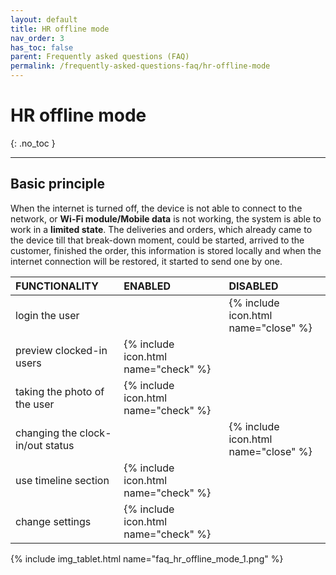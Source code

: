 ```yaml
---
layout: default
title: HR offline mode
nav_order: 3
has_toc: false
parent: Frequently asked questions (FAQ)
permalink: /frequently-asked-questions-faq/hr-offline-mode
---
```


# HR offline mode
{: .no_toc }

---

## Basic principle
When the internet is turned off, the device is not able to connect to the network, or **Wi-Fi module/Mobile data** is not working, the system is able to work in a **limited state**. The deliveries and orders, which already came to the device till that break-down moment, could be started, arrived to the customer, finished the order, this information is stored locally and when the internet connection will be restored, it started to send one by one. 



| FUNCTIONALITY									| <span class="text-green-100">ENABLED</span>  | <span class="text-red-100">DISABLED</span> |
|:------------------------------------------------------|:------|:------|
| login the user 									|  | <span class="text-red-100">{% include icon.html name="close" %}</span> |
| preview clocked-in users							| <span class="text-green-100">{% include icon.html name="check" %}</span> |  |
| taking the photo of the user						| <span class="text-green-100">{% include icon.html name="check" %}</span> |  |
| changing the clock-in/out status 					|  | <span class="text-red-100">{% include icon.html name="close" %}</span> |
| use timeline section								| <span class="text-green-100">{% include icon.html name="check" %}</span> |  |
| change settings									| <span class="text-green-100">{% include icon.html name="check" %}</span> |  |

{% include img_tablet.html name="faq_hr_offline_mode_1.png" %}